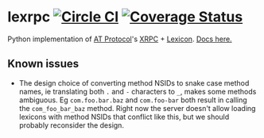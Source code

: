 lexrpc [![Circle CI](https://circleci.com/gh/snarfed/lexrpc.svg?style=svg)](https://circleci.com/gh/snarfed/lexrpc) [![Coverage Status](https://coveralls.io/repos/github/snarfed/lexrpc/badge.svg?branch=main)](https://coveralls.io/github/snarfed/lexrpc?branch=master)
===

Python implementation of [AT Protocol](https://atproto.com/)'s [XRPC](https://atproto.com/specs/xrpc) + [Lexicon](https://atproto.com/guides/lexicon). [Docs here.](https://lexrpc.readthedocs.io/)


## Known issues
* The design choice of converting method NSIDs to snake case method names, ie translating both `.` and `-` characters to `_`, makes some methods ambiguous. Eg `com.foo.bar.baz` and `com.foo-bar` both result in calling the `com_foo_bar_baz` method. Right now the server doesn't allow loading lexicons with method NSIDs that conflict like this, but we should probably reconsider the design.
